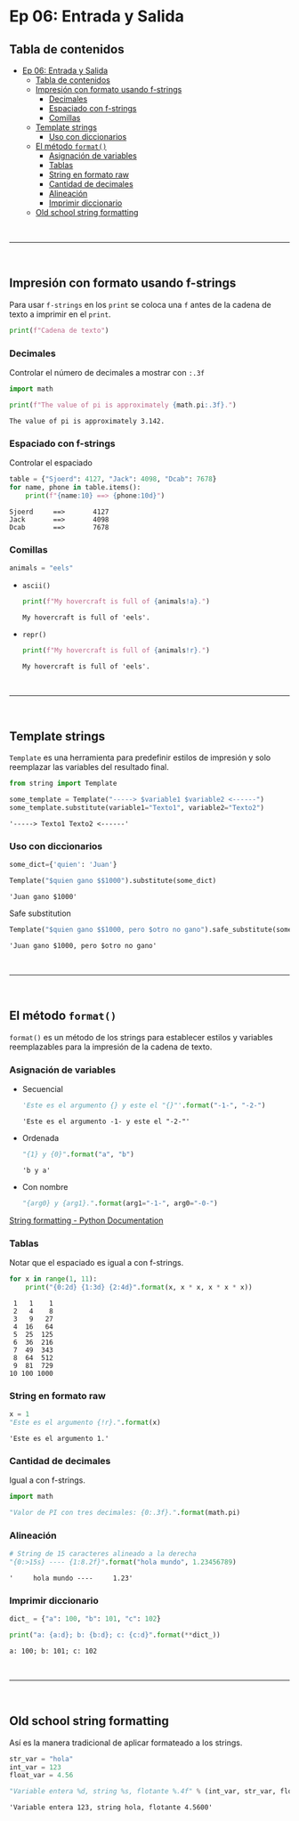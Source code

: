 # Ep 06: Entrada y Salida

## Tabla de contenidos

- [Ep 06: Entrada y Salida](#ep-06-entrada-y-salida)
  - [Tabla de contenidos](#tabla-de-contenidos)
  - [Impresión con formato usando f-strings](#impresión-con-formato-usando-f-strings)
    - [Decimales](#decimales)
    - [Espaciado con f-strings](#espaciado-con-f-strings)
    - [Comillas](#comillas)
  - [Template strings](#template-strings)
    - [Uso con diccionarios](#uso-con-diccionarios)
  - [El método `format()`](#el-método-format)
    - [Asignación de variables](#asignación-de-variables)
    - [Tablas](#tablas)
    - [String en formato raw](#string-en-formato-raw)
    - [Cantidad de decimales](#cantidad-de-decimales)
    - [Alineación](#alineación)
    - [Imprimir diccionario](#imprimir-diccionario)
  - [Old school string formatting](#old-school-string-formatting)

&nbsp;

---
&nbsp;

## Impresión con formato usando f-strings

Para usar `f-strings` en los `print` se coloca una `f` antes de la cadena de texto a imprimir en el `print`.

```python
print(f"Cadena de texto")
```

### Decimales

Controlar el número de decimales a mostrar con `:.3f`

```python
import math

print(f"The value of pi is approximately {math.pi:.3f}.")
```

```console
The value of pi is approximately 3.142.
```

### Espaciado con f-strings

Controlar el espaciado

```python
table = {"Sjoerd": 4127, "Jack": 4098, "Dcab": 7678}
for name, phone in table.items():
    print(f"{name:10} ==> {phone:10d}")
```

```console
Sjoerd     ==>       4127
Jack       ==>       4098
Dcab       ==>       7678
```

### Comillas

```python
animals = "eels"
```

- `ascii()`
  
  ```python
  print(f"My hovercraft is full of {animals!a}.")
  ```

  ```console
  My hovercraft is full of 'eels'.
  ```

- `repr()`
  
  ```python
  print(f"My hovercraft is full of {animals!r}.")
  ```

  ```console
  My hovercraft is full of 'eels'.
  ```

&nbsp;

---
&nbsp;

## Template strings

`Template` es una herramienta para predefinir estilos de impresión y solo reemplazar las variables del resultado final.

```python
from string import Template
```

```python
some_template = Template("-----> $variable1 $variable2 <------")
some_template.substitute(variable1="Texto1", variable2="Texto2")
```

```console
'-----> Texto1 Texto2 <------'
```

### Uso con diccionarios

```python
some_dict={'quien': 'Juan'}

Template("$quien gano $$1000").substitute(some_dict)
```

```console
'Juan gano $1000'
```

Safe substitution

```python
Template("$quien gano $$1000, pero $otro no gano").safe_substitute(some_dict)
```

```console
'Juan gano $1000, pero $otro no gano'
```

&nbsp;

---
&nbsp;

## El método `format()`

`format()` es un método de los strings para establecer estilos y variables reemplazables para la impresión de la cadena de texto.

### Asignación de variables

- Secuencial
  
  ```python
  'Este es el argumento {} y este el "{}"'.format("-1-", "-2-")
  ```

  ```console
  'Este es el argumento -1- y este el "-2-"'
  ```
  
- Ordenada
  
  ```python
  "{1} y {0}".format("a", "b")
  ```

  ```console
  'b y a'
  ```
  
- Con nombre
  
  ```python
  "{arg0} y {arg1}.".format(arg1="-1-", arg0="-0-")
  ```

[String formatting - Python Documentation](https://docs.python.org/3/library/stdtypes.html#old-string-formatting)

### Tablas

Notar que el espaciado es igual a con f-strings.

```python
for x in range(1, 11):
    print("{0:2d} {1:3d} {2:4d}".format(x, x * x, x * x * x))
```

```console
 1   1    1
 2   4    8
 3   9   27
 4  16   64
 5  25  125
 6  36  216
 7  49  343
 8  64  512
 9  81  729
10 100 1000
```

### String en formato raw

```python
x = 1
"Este es el argumento {!r}.".format(x)
```

```console
'Este es el argumento 1.'
```

### Cantidad de decimales

Igual a con f-strings.

```python
import math

"Valor de PI con tres decimales: {0:.3f}.".format(math.pi)
```

### Alineación

```python
# String de 15 caracteres alineado a la derecha
"{0:>15s} ---- {1:8.2f}".format("hola mundo", 1.23456789)
```

```console
'     hola mundo ----     1.23'
```

### Imprimir diccionario

```python
dict_ = {"a": 100, "b": 101, "c": 102}

print("a: {a:d}; b: {b:d}; c: {c:d}".format(**dict_))
```

```console
a: 100; b: 101; c: 102
```

&nbsp;

---
&nbsp;

## Old school string formatting

Así es la manera tradicional de aplicar formateado a los strings.

```python
str_var = "hola"
int_var = 123
float_var = 4.56

"Variable entera %d, string %s, flotante %.4f" % (int_var, str_var, float_var)
```

```console
'Variable entera 123, string hola, flotante 4.5600'
```
